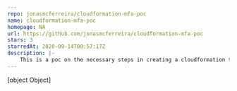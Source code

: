 ```yaml
---
repo: jonasmcferreira/cloudformation-mfa-poc
name: cloudformation-mfa-poc
homepage: NA
url: https://github.com/jonasmcferreira/cloudformation-mfa-poc
stars: 3
starredAt: 2020-09-14T00:57:17Z
description: |-
    This is a poc on the necessary steps in creating a cloudformation template that has multifactor authentication with token only
---
```


[object Object]
